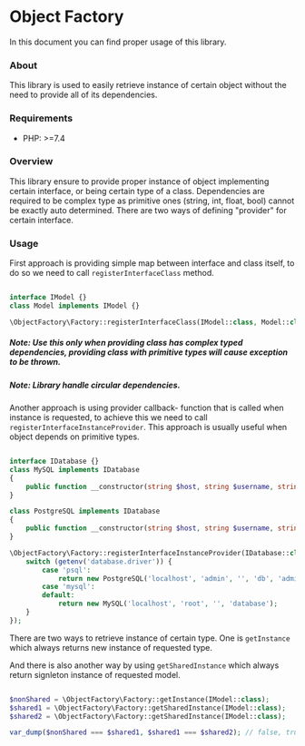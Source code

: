 # Object Factory
In this document you can find proper usage of this library.

### About
This library is used to easily retrieve instance of certain object without the need to provide all of its dependencies.

### Requirements
- PHP: >=7.4

### Overview
This library ensure to provide proper instance of object implementing certain interface, or being certain type of a class.
Dependencies are required to be complex type as primitive ones (string, int, float, bool) cannot be exactly auto determined.
There are two ways of defining "provider" for certain interface.


### Usage
First approach is providing simple map between interface and class itself, to do so we need to call ``registerInterfaceClass`` method.
```php

interface IModel {}
class Model implements IModel {}

\ObjectFactory\Factory::registerInterfaceClass(IModel::class, Model::class);

```
##### Note: Use this only when providing class has complex typed dependencies, providing class with primitive types will cause exception to be thrown.
##### Note: Library handle circular dependencies.

Another approach is using provider callback- function that is called when instance is requested, to achieve this we need to call ``registerInterfaceInstanceProvider``.
This approach is usually useful when object depends on primitive types.
```php

interface IDatabase {}
class MySQL implements IDatabase
{
    public function __constructor(string $host, string $username, string $password, string $schema) {}
}

class PostgreSQL implements IDatabase
{
    public function __constructor(string $host, string $username, string $password, string $schema, string $role = null) {}
}

\ObjectFactory\Factory::registerInterfaceInstanceProvider(IDatabase::class, function (): IDatabase {
    switch (getenv('database.driver')) {
        case 'psql':
            return new PostgreSQL('localhost', 'admin', '', 'db', 'admin');
        case 'mysql':
        default:
            return new MySQL('localhost', 'root', '', 'database');
    }
});
```

There are two ways to retrieve instance of certain type. One is ``getInstance`` which always returns new instance of requested type.

And there is also another way by using ``getSharedInstance`` which always return signleton instance of requested model.

```php

$nonShared = \ObjectFactory\Factory::getInstance(IModel::class);
$shared1 = \ObjectFactory\Factory::getSharedInstance(IModel::class);
$shared2 = \ObjectFactory\Factory::getSharedInstance(IModel::class);

var_dump($nonShared === $shared1, $shared1 === $shared2); // false, true will be the output.

```

